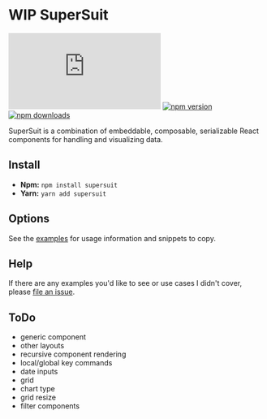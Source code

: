 # WIP SuperSuit

![gzip size](http://img.badgesize.io/https://unpkg.com/supersuit/dist/index.js?compression=gzip)
[![npm version](https://img.shields.io/npm/v/supersuit.svg)](https://www.npmjs.com/package/supersuit)
[![npm downloads](https://img.shields.io/npm/dm/supersuit.svg)](https://www.npmjs.com/package/supersuit)

SuperSuit is a combination of embeddable, composable, serializable React components for handling and visualizing data.

## Install

- **Npm:** `npm install supersuit`
- **Yarn:** `yarn add supersuit`

## Options

See the [examples](https://benshope.github.io/supersuit) for usage information and snippets to copy.

## Help

If there are any examples you'd like to see or use cases I didn't cover, please [file an issue](https://github.com/benshope/supersuit/issues/new).

## ToDo

- generic component
- other layouts
- recursive component rendering
- local/global key commands
- date inputs
- grid
- chart type
- grid resize
- filter components
